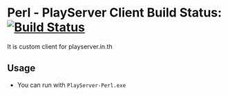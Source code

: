 Perl - PlayServer Client
Build Status: [![Build Status](https://travis-ci.org/sctnightcore/PlayServer-Perl.png?branch=master)](https://travis-ci.org/sctnightcore/PlayServer-Perl) 
========
It is custom client for playserver.in.th 

## Usage

* You can run with `PlayServer-Perl.exe`
